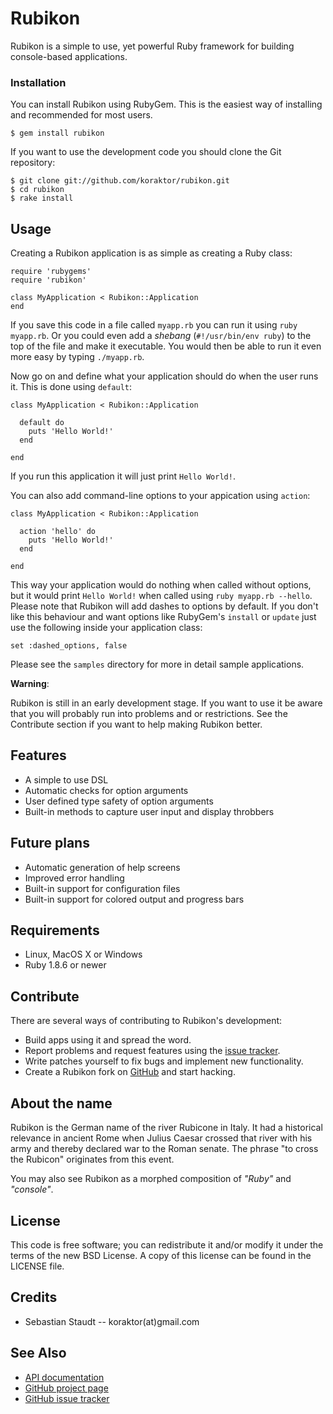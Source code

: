 Rubikon
=======

Rubikon is a simple to use, yet powerful Ruby framework for building
console-based applications.

### Installation

You can install Rubikon using RubyGem. This is the easiest way of installing
and recommended for most users.

    $ gem install rubikon

If you want to use the development code you should clone the Git repository:

    $ git clone git://github.com/koraktor/rubikon.git
    $ cd rubikon
    $ rake install

## Usage

Creating a Rubikon application is as simple as creating a Ruby class:

    require 'rubygems'
    require 'rubikon'

    class MyApplication < Rubikon::Application
    end

If you save this code in a file called `myapp.rb` you can run it using
`ruby myapp.rb`. Or you could even add a *shebang* (`#!/usr/bin/env ruby`) to
the top of the file and make it executable. You would then be able to run it
even more easy by typing `./myapp.rb`.

Now go on and define what your application should do when the user runs it.
This is done using `default`:

    class MyApplication < Rubikon::Application

      default do
        puts 'Hello World!'
      end

    end

If you run this application it will just print `Hello World!`.

You can also add command-line options to your appication using `action`:

    class MyApplication < Rubikon::Application

      action 'hello' do
        puts 'Hello World!'
      end

    end

This way your application would do nothing when called without options, but it
would print `Hello World!` when called using `ruby myapp.rb --hello`.
Please note that Rubikon will add dashes to options by default. If you don't
like this behaviour and want options like RubyGem's `install` or `update` just
use the following inside your application class:

    set :dashed_options, false

Please see the `samples` directory for more in detail sample applications.


**Warning**:

Rubikon is still in an early development stage. If you want to use it be aware
that you will probably run into problems and or restrictions. See the
Contribute section if you want to help making Rubikon better.

## Features

* A simple to use DSL
* Automatic checks for option arguments
* User defined type safety of option arguments
* Built-in methods to capture user input and display throbbers

## Future plans

* Automatic generation of help screens
* Improved error handling
* Built-in support for configuration files
* Built-in support for colored output and progress bars

## Requirements

* Linux, MacOS X or Windows
* Ruby 1.8.6 or newer

## Contribute

There are several ways of contributing to Rubikon's development:

* Build apps using it and spread the word.<br />
* Report problems and request features using the [issue tracker][2].
* Write patches yourself to fix bugs and implement new functionality.
* Create a Rubikon fork on [GitHub][1] and start hacking.

## About the name

Rubikon is the German name of the river Rubicone in Italy. It had a historical
relevance in ancient Rome when Julius Caesar crossed that river with his army
and thereby declared war to the Roman senate. The phrase "to cross the Rubicon"
originates from this event.

You may also see Rubikon as a morphed composition of *"Ruby"* and *"console"*.

## License

This code is free software; you can redistribute it and/or modify it under the
terms of the new BSD License. A copy of this license can be found in the LICENSE
file.

## Credits

* Sebastian Staudt -- koraktor(at)gmail.com

## See Also

* [API documentation](http://www.rdoc.info/projects/koraktor/rubikon)
* [GitHub project page][1]
* [GitHub issue tracker][2]

 [1]: http://github.com/koraktor/rubikon
 [2]: http://github.com/koraktor/rubikon/issues
